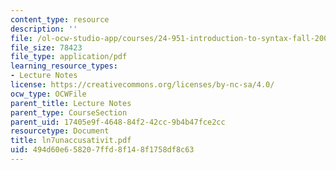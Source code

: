 ```yaml
---
content_type: resource
description: ''
file: /ol-ocw-studio-app/courses/24-951-introduction-to-syntax-fall-2003/494d60e658207ffd8f148f1758df8c63_ln7unaccusativit.pdf
file_size: 78423
file_type: application/pdf
learning_resource_types:
- Lecture Notes
license: https://creativecommons.org/licenses/by-nc-sa/4.0/
ocw_type: OCWFile
parent_title: Lecture Notes
parent_type: CourseSection
parent_uid: 17405e9f-4648-84f2-42cc-9b4b47fce2cc
resourcetype: Document
title: ln7unaccusativit.pdf
uid: 494d60e6-5820-7ffd-8f14-8f1758df8c63
---
```

